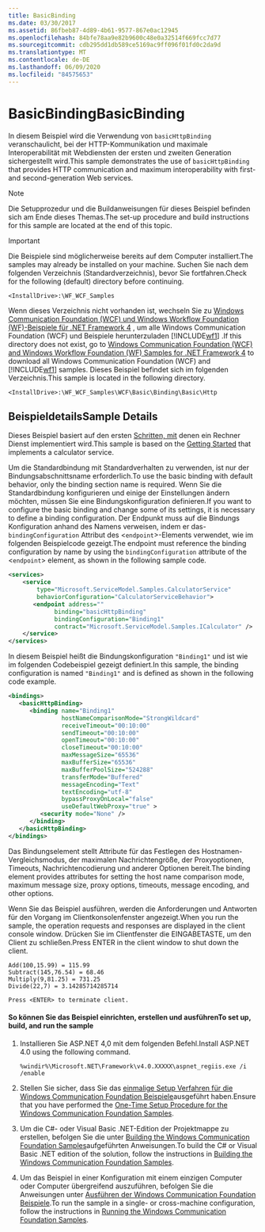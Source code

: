 ```yaml
---
title: BasicBinding
ms.date: 03/30/2017
ms.assetid: 86fbeb87-4d89-4b61-9577-867e0ac12945
ms.openlocfilehash: 84bfe78aa9e82b9600c48e0a32514f669fcc7d77
ms.sourcegitcommit: cdb295dd1db589ce5169ac9ff096f01fd0c2da9d
ms.translationtype: MT
ms.contentlocale: de-DE
ms.lasthandoff: 06/09/2020
ms.locfileid: "84575653"
---
```

# <a name="basicbinding"></a><span data-ttu-id="301aa-102">BasicBinding</span><span class="sxs-lookup"><span data-stu-id="301aa-102">BasicBinding</span></span>

<span data-ttu-id="301aa-103">In diesem Beispiel wird die Verwendung von `basicHttpBinding` veranschaulicht, bei der HTTP-Kommunikation und maximale Interoperabilität mit Webdiensten der ersten und zweiten Generation sichergestellt wird.</span><span class="sxs-lookup"><span data-stu-id="301aa-103">This sample demonstrates the use of `basicHttpBinding` that provides HTTP communication and maximum interoperability with first- and second-generation Web services.</span></span>

> [!NOTE]
> <span data-ttu-id="301aa-104">Die Setupprozedur und die Buildanweisungen für dieses Beispiel befinden sich am Ende dieses Themas.</span><span class="sxs-lookup"><span data-stu-id="301aa-104">The set-up procedure and build instructions for this sample are located at the end of this topic.</span></span>

> [!IMPORTANT]
> <span data-ttu-id="301aa-105">Die Beispiele sind möglicherweise bereits auf dem Computer installiert.</span><span class="sxs-lookup"><span data-stu-id="301aa-105">The samples may already be installed on your machine.</span></span> <span data-ttu-id="301aa-106">Suchen Sie nach dem folgenden Verzeichnis (Standardverzeichnis), bevor Sie fortfahren.</span><span class="sxs-lookup"><span data-stu-id="301aa-106">Check for the following (default) directory before continuing.</span></span>
>
> `<InstallDrive>:\WF_WCF_Samples`
>
> <span data-ttu-id="301aa-107">Wenn dieses Verzeichnis nicht vorhanden ist, wechseln Sie zu [Windows Communication Foundation (WCF) und Windows Workflow Foundation (WF)-Beispiele für .NET Framework 4](https://www.microsoft.com/download/details.aspx?id=21459) , um alle Windows Communication Foundation (WCF) und Beispiele herunterzuladen [!INCLUDE[wf1](../../../../includes/wf1-md.md)] .</span><span class="sxs-lookup"><span data-stu-id="301aa-107">If this directory does not exist, go to [Windows Communication Foundation (WCF) and Windows Workflow Foundation (WF) Samples for .NET Framework 4](https://www.microsoft.com/download/details.aspx?id=21459) to download all Windows Communication Foundation (WCF) and [!INCLUDE[wf1](../../../../includes/wf1-md.md)] samples.</span></span> <span data-ttu-id="301aa-108">Dieses Beispiel befindet sich im folgenden Verzeichnis.</span><span class="sxs-lookup"><span data-stu-id="301aa-108">This sample is located in the following directory.</span></span>
>
> `<InstallDrive>:\WF_WCF_Samples\WCF\Basic\Binding\Basic\Http`

## <a name="sample-details"></a><span data-ttu-id="301aa-109">Beispieldetails</span><span class="sxs-lookup"><span data-stu-id="301aa-109">Sample Details</span></span>

<span data-ttu-id="301aa-110">Dieses Beispiel basiert auf den ersten [Schritten, mit](getting-started-sample.md) denen ein Rechner Dienst implementiert wird.</span><span class="sxs-lookup"><span data-stu-id="301aa-110">This sample is based on the [Getting Started](getting-started-sample.md) that implements a calculator service.</span></span>

<span data-ttu-id="301aa-111">Um die Standardbindung mit Standardverhalten zu verwenden, ist nur der Bindungsabschnittsname erforderlich.</span><span class="sxs-lookup"><span data-stu-id="301aa-111">To use the basic binding with default behavior, only the binding section name is required.</span></span> <span data-ttu-id="301aa-112">Wenn Sie die Standardbindung konfigurieren und einige der Einstellungen ändern möchten, müssen Sie eine Bindungskonfiguration definieren.</span><span class="sxs-lookup"><span data-stu-id="301aa-112">If you want to configure the basic binding and change some of its settings, it is necessary to define a binding configuration.</span></span> <span data-ttu-id="301aa-113">Der Endpunkt muss auf die Bindungs Konfiguration anhand des Namens verweisen, indem er das- `bindingConfiguration` Attribut des <`endpoint`>-Elements verwendet, wie im folgenden Beispielcode gezeigt.</span><span class="sxs-lookup"><span data-stu-id="301aa-113">The endpoint must reference the binding configuration by name by using the `bindingConfiguration` attribute of the <`endpoint`> element, as shown in the following sample code.</span></span>

```xml
<services>
    <service
        type="Microsoft.ServiceModel.Samples.CalculatorService"
        behaviorConfiguration="CalculatorServiceBehavior">
       <endpoint address=""
             binding="basicHttpBinding"
             bindingConfiguration="Binding1"
             contract="Microsoft.ServiceModel.Samples.ICalculator" />
    </service>
</services>
```

<span data-ttu-id="301aa-114">In diesem Beispiel heißt die Bindungskonfiguration `"Binding1"` und ist wie im folgenden Codebeispiel gezeigt definiert.</span><span class="sxs-lookup"><span data-stu-id="301aa-114">In this sample, the binding configuration is named `"Binding1"` and is defined as shown in the following code example.</span></span>

```xml
<bindings>
   <basicHttpBinding>
      <binding name="Binding1"
               hostNameComparisonMode="StrongWildcard"
               receiveTimeout="00:10:00"
               sendTimeout="00:10:00"
               openTimeout="00:10:00"
               closeTimeout="00:10:00"
               maxMessageSize="65536"
               maxBufferSize="65536"
               maxBufferPoolSize="524288"
               transferMode="Buffered"
               messageEncoding="Text"
               textEncoding="utf-8"
               bypassProxyOnLocal="false"
               useDefaultWebProxy="true" >
         <security mode="None" />
      </binding>
   </basicHttpBinding>
</bindings>
```

<span data-ttu-id="301aa-115">Das Bindungselement stellt Attribute für das Festlegen des Hostnamen-Vergleichsmodus, der maximalen Nachrichtengröße, der Proxyoptionen, Timeouts, Nachrichtencodierung und anderer Optionen bereit.</span><span class="sxs-lookup"><span data-stu-id="301aa-115">The binding element provides attributes for setting the host name comparison mode, maximum message size, proxy options, timeouts, message encoding, and other options.</span></span>

<span data-ttu-id="301aa-116">Wenn Sie das Beispiel ausführen, werden die Anforderungen und Antworten für den Vorgang im Clientkonsolenfenster angezeigt.</span><span class="sxs-lookup"><span data-stu-id="301aa-116">When you run the sample, the operation requests and responses are displayed in the client console window.</span></span> <span data-ttu-id="301aa-117">Drücken Sie im Clientfenster die EINGABETASTE, um den Client zu schließen.</span><span class="sxs-lookup"><span data-stu-id="301aa-117">Press ENTER in the client window to shut down the client.</span></span>

```console
Add(100,15.99) = 115.99
Subtract(145,76.54) = 68.46
Multiply(9,81.25) = 731.25
Divide(22,7) = 3.14285714285714

Press <ENTER> to terminate client.
```

#### <a name="to-set-up-build-and-run-the-sample"></a><span data-ttu-id="301aa-118">So können Sie das Beispiel einrichten, erstellen und ausführen</span><span class="sxs-lookup"><span data-stu-id="301aa-118">To set up, build, and run the sample</span></span>

1. <span data-ttu-id="301aa-119">Installieren Sie ASP.NET 4,0 mit dem folgenden Befehl.</span><span class="sxs-lookup"><span data-stu-id="301aa-119">Install ASP.NET 4.0 using the following command.</span></span>

    ```console
    %windir%\Microsoft.NET\Framework\v4.0.XXXXX\aspnet_regiis.exe /i /enable
    ```

2. <span data-ttu-id="301aa-120">Stellen Sie sicher, dass Sie das [einmalige Setup Verfahren für die Windows Communication Foundation Beispiele](one-time-setup-procedure-for-the-wcf-samples.md)ausgeführt haben.</span><span class="sxs-lookup"><span data-stu-id="301aa-120">Ensure that you have performed the [One-Time Setup Procedure for the Windows Communication Foundation Samples](one-time-setup-procedure-for-the-wcf-samples.md).</span></span>

3. <span data-ttu-id="301aa-121">Um die C#- oder Visual Basic .NET-Edition der Projektmappe zu erstellen, befolgen Sie die unter [Building the Windows Communication Foundation Samples](building-the-samples.md)aufgeführten Anweisungen.</span><span class="sxs-lookup"><span data-stu-id="301aa-121">To build the C# or Visual Basic .NET edition of the solution, follow the instructions in [Building the Windows Communication Foundation Samples](building-the-samples.md).</span></span>

4. <span data-ttu-id="301aa-122">Um das Beispiel in einer Konfiguration mit einem einzigen Computer oder Computer übergreifend auszuführen, befolgen Sie die Anweisungen unter [Ausführen der Windows Communication Foundation Beispiele](running-the-samples.md).</span><span class="sxs-lookup"><span data-stu-id="301aa-122">To run the sample in a single- or cross-machine configuration, follow the instructions in [Running the Windows Communication Foundation Samples](running-the-samples.md).</span></span>
